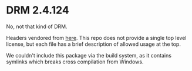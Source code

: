 # DRM 2.4.124

No, not that kind of DRM.

Headers vendored from [here](https://gitlab.freedesktop.org/mesa/libdrm/). This repo does not provide a single top level license, but each file has a brief description of allowed usage at the top.

We couldn't include this package via the build system, as it contains symlinks which breaks cross compilation from Windows.
